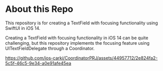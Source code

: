 # About this Repo
This repository is for creating a TextField with focusing functionality using SwiftUI in iOS 14.

Creating a TextField with focusing functionality in iOS 14 can be quite challenging, but this repository implements the focusing feature using UITextFieldDelegate through a Coordinator.

https://github.com/ios-carki/CoordinatorPRJ/assets/44957712/2e824fa2-5c5f-46c5-9e34-a0e91afe45ea

